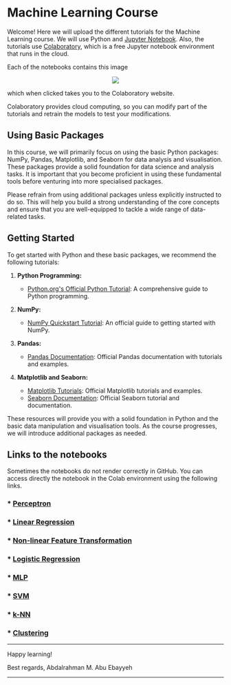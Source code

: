 # Machine Learning Course

Welcome! Here we will upload the different tutorials for the Machine Learning course. 
We will use Python and [Jupyter Notebook](https://jupyter.org/). Also, the tutorials use [Colaboratory](https://colab.research.google.com/notebooks/welcome.ipynb), which is a free Jupyter notebook environment that runs in the cloud. 

Each of the notebooks contains this image

<p align="center">
<img src ="https://camo.githubusercontent.com/52feade06f2fecbf006889a904d221e6a730c194/68747470733a2f2f636f6c61622e72657365617263682e676f6f676c652e636f6d2f6173736574732f636f6c61622d62616467652e737667" />
</p>

which when clicked takes you to the Colaboratory website. 

Colaboratory provides cloud computing, so you can modify part of the tutorials and retrain the models to test your modifications. 

## Using Basic Packages

In this course, we will primarily focus on using the basic Python packages: NumPy, Pandas, Matplotlib, and Seaborn for data analysis and visualisation. These packages provide a solid foundation for data science and analysis tasks. It is important that you become proficient in using these fundamental tools before venturing into more specialised packages.

Please refrain from using additional packages unless explicitly instructed to do so. This will help you build a strong understanding of the core concepts and ensure that you are well-equipped to tackle a wide range of data-related tasks.

## Getting Started

To get started with Python and these basic packages, we recommend the following tutorials:

1. **Python Programming:** 
   - [Python.org's Official Python Tutorial](https://docs.python.org/3/tutorial/index.html): A comprehensive guide to Python programming.

2. **NumPy:** 
   - [NumPy Quickstart Tutorial](https://numpy.org/doc/stable/user/quickstart.html): An official guide to getting started with NumPy.

3. **Pandas:** 
   - [Pandas Documentation](https://pandas.pydata.org/pandas-docs/stable/index.html): Official Pandas documentation with tutorials and examples.

4. **Matplotlib and Seaborn:** 
   - [Matplotlib Tutorials](https://matplotlib.org/stable/tutorials/index.html): Official Matplotlib tutorials and examples.
   - [Seaborn Documentation](https://seaborn.pydata.org/tutorial.html): Official Seaborn tutorial and documentation.

These resources will provide you with a solid foundation in Python and the basic data manipulation and visualisation tools. As the course progresses, we will introduce additional packages as needed.



## Links to the notebooks
Sometimes the notebooks do not render correctly in GitHub. You can access directly the notebook in the Colab environment using the following links.

### * [Perceptron](https://colab.research.google.com/github/abuebayyeh/imperial_eee_machine_learning_course/blob/main/01_ML_PLA.ipynb)

###  * [Linear Regression](https://colab.research.google.com/github/abuebayyeh/imperial_eee_machine_learning_course/blob/main/02_ML_LR.ipynb)

###  * [Non-linear Feature Transformation](https://colab.research.google.com/github/abuebayyeh/imperial_eee_machine_learning_course/blob/main/03_ML_NLFT.ipynb)
  
### * [Logistic Regression](https://colab.research.google.com/github/abuebayyeh/imperial_eee_machine_learning_course/blob/main/04_ML_Logistic.ipynb)

### * [MLP](https://colab.research.google.com/github/abuebayyeh/imperial_eee_machine_learning_course/blob/main/05_ML_MLP.ipynb)
  
### * [SVM](https://colab.research.google.com/github/abuebayyeh/imperial_eee_machine_learning_course/blob/main/06_ML_SVM.ipynb)
  
### * [k-NN](https://colab.research.google.com/github/abuebayyeh/imperial_eee_machine_learning_course/blob/main/07_ML_kNN.ipynb)
  
### * [Clustering](https://colab.research.google.com/github/abuebayyeh/imperial_eee_machine_learning_course/blob/main/08_ML_Clustering.ipynb)


---


Happy learning!

Best regards,
Abdalrahman M. Abu Ebayyeh

---

